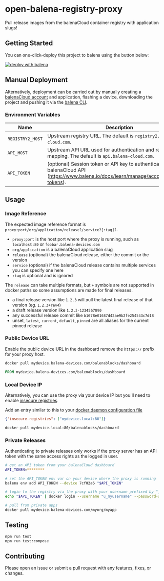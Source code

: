 # open-balena-registry-proxy

Pull release images from the balenaCloud container registry with application slugs!

## Getting Started

You can one-click-deploy this project to balena using the button below:

[![deploy with balena](https://balena.io/deploy.svg)](https://dashboard.balena-cloud.com/deploy?repoUrl=https://github.com/balena-io-playground/balena-registry-proxy)

## Manual Deployment

Alternatively, deployment can be carried out by manually creating a [balenaCloud account](https://dashboard.balena-cloud.com) and application,
flashing a device, downloading the project and pushing it via the [balena CLI](https://github.com/balena-io/balena-cli).

### Environment Variables

| Name             | Description                                                                                                                                      |
| ---------------- | ------------------------------------------------------------------------------------------------------------------------------------------------ |
| `REGISTRY2_HOST` | Upstream registry URL. The default is `registry2.balena-cloud.com`.                                                                              |
| `API_HOST`       | Upstream API URL used for authentication and release mapping. The default is `api.balena-cloud.com`.                                             |
| `API_TOKEN`      | (optional) Session token or API key to authenticate with the balenaCloud API (<https://www.balena.io/docs/learn/manage/account/#access-tokens>). |

## Usage

### Image Reference

The expected image reference format is `proxy:port/org/application/release?/service?[:tag]?`.

- `proxy:port` is the host:port where the proxy is running, such as `localhost:80` or `foobar.balena-devices.com`
- `org/application` is a balenaCloud application slug
- `release` (optional) the balenaCloud release, either the commit or the version
- `service` (optional) if the balenaCloud release contains multiple services you can specify one here
- `:tag` is optional and is ignored

The `release` can take multiple formats, but `+` symbols are not supported in docker paths so some assumptions are made for final releases.

- a final release version like `1.2.3` will pull the latest final release of that version (eg. `1.2.3+rev4`)
- a draft release version like `1.2.3-1234567890`
- any successful release commit like `b1678e01687d42ae9b2fe254543c7d18`
- unset, `latest`, `current`, `default`, `pinned` are all aliases for the current pinned release

### Public Device URL

Enable the public device URL in the dashboard remove the `https://` prefix for your proxy host.

```bash
docker pull mydevice.balena-devices.com/balenablocks/dashboard
```

```dockerfile
FROM mydevice.balena-devices.com/balenablocks/dashboard
```

### Local Device IP

Alternatively, you can use the proxy via your device IP but you'll need to enable [insecure registries](https://docs.docker.com/engine/reference/commandline/dockerd/#insecure-registries).

Add an entry similar to this to your [docker daemon configuration file](https://docs.docker.com/engine/reference/commandline/dockerd/#daemon-configuration-file)

```json
{"insecure-registries": ["mydevice.local:80"]}
```

```bash
docker pull mydevice.local:80/balenablocks/dashboard
```

### Private Releases

Authenticating to private releases only works if the proxy server has an API token with the same access rights as the logged in user.

```bash
# get an API token from your balenaCloud dashboard
API_TOKEN=********

# set the API_TOKEN env var on your device where the proxy is running
balena env add API_TOKEN --device 7cf02a6 "$API_TOKEN"

# login to the registry via the proxy with your username prefixed by "_u"
echo "$API_TOKEN" | docker login --username "u_myusername" --password-stdin mydevice.balena-devices.com

# pull from private apps
docker pull mydevice.balena-devices.com/myorg/myapp
```

## Testing

```bash
npm run test
npm run test:compose
```

## Contributing

Please open an issue or submit a pull request with any features, fixes, or changes.
